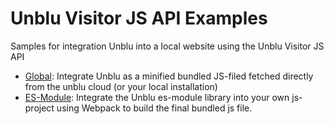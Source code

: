 # Unblu Visitor JS API Examples

Samples for integration Unblu into a local website using the Unblu Visitor JS API

- [Global](global): Integrate Unblu as a minified bundled JS-filed fetched directly from the unblu cloud (or your local installation)
- [ES-Module](es-module): Integrate the Unblu es-module library into your own js-project using Webpack to build the final bundled js file.